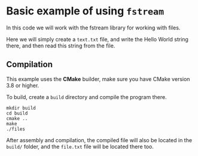 # Basic example of using `fstream`

In this code we will work with the fstream library for working with files.

Here we will simply create a `text.txt` file, and write the Hello World string there, and then read this string from the file.

## Compilation
This example uses the **CMake** builder, make sure you have CMake version 3.8 or higher.

To build, create a `build` directory and compile the program there.

```
mkdir build
cd build
cmake ..
make
./files
```

After assembly and compilation, the compiled file will also be located in the `build/` folder, and the `file.txt` file will be located there too.